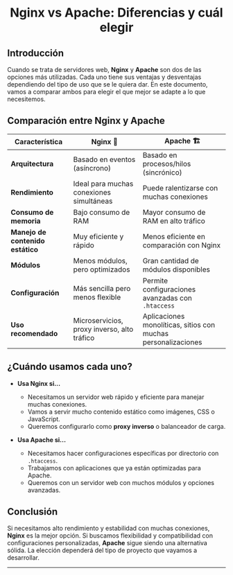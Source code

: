 ### <h1 align="center"> Nginx vs Apache: Diferencias y cuál elegir </h1>

## Introducción

Cuando se trata de servidores web, **Nginx** y **Apache** son dos de las opciones más utilizadas. Cada uno tiene sus ventajas y desventajas dependiendo del tipo de uso que se le quiera dar. En este documento, vamos a comparar ambos para elegir el que mejor se adapte a lo que necesitemos.

## Comparación entre Nginx y Apache

| Característica     | Nginx 🚀 | Apache 🏗️ |
|-------------------|---------|----------|
| **Arquitectura** | Basado en eventos (asíncrono) | Basado en procesos/hilos (sincrónico) |
| **Rendimiento** | Ideal para muchas conexiones simultáneas | Puede ralentizarse con muchas conexiones |
| **Consumo de memoria** | Bajo consumo de RAM | Mayor consumo de RAM en alto tráfico |
| **Manejo de contenido estático** | Muy eficiente y rápido | Menos eficiente en comparación con Nginx |
| **Módulos** | Menos módulos, pero optimizados | Gran cantidad de módulos disponibles |
| **Configuración** | Más sencilla pero menos flexible | Permite configuraciones avanzadas con `.htaccess` |
| **Uso recomendado** | Microservicios, proxy inverso, alto tráfico | Aplicaciones monolíticas, sitios con muchas personalizaciones |

## ¿Cuándo usamos cada uno?

- **Usa Nginx si...**
  - Necesitamos un servidor web rápido y eficiente para manejar muchas conexiones.
  - Vamos a servir mucho contenido estático como imágenes, CSS o JavaScript.
  - Queremos configurarlo como **proxy inverso** o balanceador de carga.

- **Usa Apache si...**
  - Necesitamos hacer configuraciones específicas por directorio con `.htaccess`.
  - Trabajamos con aplicaciones que ya están optimizadas para Apache.
  - Queremos con un servidor web con muchos módulos y opciones avanzadas.

## Conclusión

Si necesitamos alto rendimiento y estabilidad con muchas conexiones, **Nginx** es la mejor opción. Si buscamos flexibilidad y compatibilidad con configuraciones personalizadas, **Apache** sigue siendo una alternativa sólida. La elección dependerá del tipo de proyecto que vayamos a desarrollar.

---

